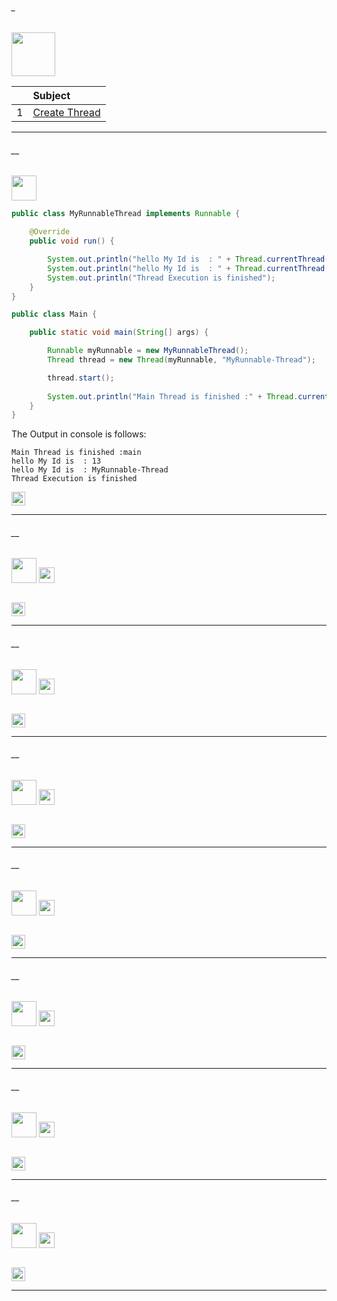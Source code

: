 ###### _

<img src="https://img.shields.io/badge/-Threads Java Concurrency%20-blue" height=70px>

|     |  Subject           |
|:---:|:------------------------------| 
|  1  |[Create Thread](#__)   | 


--------------------------------------------------------------------------------------------------

###### __

<img src="https://img.shields.io/badge/-Create Thread%20-blue" height=40px>

```java
public class MyRunnableThread implements Runnable {

	@Override
	public void run() {

		System.out.println("hello My Id is  : " + Thread.currentThread().getId());
		System.out.println("hello My Id is  : " + Thread.currentThread().getName());
		System.out.println("Thread Execution is finished");
	}
}

public class Main {

	public static void main(String[] args) {

		Runnable myRunnable = new MyRunnableThread();
		Thread thread = new Thread(myRunnable, "MyRunnable-Thread");

		thread.start();
		
		System.out.println("Main Thread is finished :" + Thread.currentThread().getName());
	}
}
```

The Output in console is follows:

```
Main Thread is finished :main
hello My Id is  : 13
hello My Id is  : MyRunnable-Thread
Thread Execution is finished
```

[<img src="https://img.shields.io/badge/-Back to top%20-brown" height=22px>](#_)

--------------------------------------------------------------------------------------------------



###### __

<img src="https://img.shields.io/badge/-Create Thread%20-brightgreen" height=40px>

<img src="https://img.shields.io/badge/-application.properties : eureka discovery server%20-blue" height=25px>

```java
```

[<img src="https://img.shields.io/badge/-Back to top%20-brown" height=22px>](#_)

--------------------------------------------------------------------------------------------------


###### __

<img src="https://img.shields.io/badge/-Create Thread%20-brightgreen" height=40px>

<img src="https://img.shields.io/badge/-application.properties : eureka discovery server%20-blue" height=25px>

```java
```

[<img src="https://img.shields.io/badge/-Back to top%20-brown" height=22px>](#_)


--------------------------------------------------------------------------------------------------

###### __

<img src="https://img.shields.io/badge/-Create Thread%20-brightgreen" height=40px>

<img src="https://img.shields.io/badge/-application.properties : eureka discovery server%20-blue" height=25px>

```java
```

[<img src="https://img.shields.io/badge/-Back to top%20-brown" height=22px>](#_)


--------------------------------------------------------------------------------------------------

###### __

<img src="https://img.shields.io/badge/-Create Thread%20-brightgreen" height=40px>

<img src="https://img.shields.io/badge/-application.properties : eureka discovery server%20-blue" height=25px>

```java
```

[<img src="https://img.shields.io/badge/-Back to top%20-brown" height=22px>](#_)

--------------------------------------------------------------------------------------------------

###### __

<img src="https://img.shields.io/badge/-Create Thread%20-brightgreen" height=40px>

<img src="https://img.shields.io/badge/-application.properties : eureka discovery server%20-blue" height=25px>

```java
```

[<img src="https://img.shields.io/badge/-Back to top%20-brown" height=22px>](#_)

--------------------------------------------------------------------------------------------------

###### __

<img src="https://img.shields.io/badge/-Create Thread%20-brightgreen" height=40px>

<img src="https://img.shields.io/badge/-application.properties : eureka discovery server%20-blue" height=25px>

```java
```

[<img src="https://img.shields.io/badge/-Back to top%20-brown" height=22px>](#_)

--------------------------------------------------------------------------------------------------

###### __

<img src="https://img.shields.io/badge/-Create Thread%20-brightgreen" height=40px>

<img src="https://img.shields.io/badge/-application.properties : eureka discovery server%20-blue" height=25px>

```java
```

[<img src="https://img.shields.io/badge/-Back to top%20-brown" height=22px>](#_)

--------------------------------------------------------------------------------------------------

